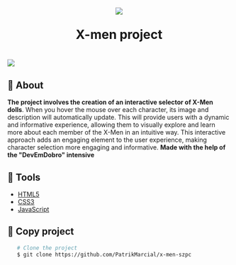 <h1 align="center">
    <img src="/imagens/logo.svg">
    <p>X-men project </p>
</h1>

<h1>
    <img src="/imagens/gif(x-men).gif">
</h1>

## 📕 About

**The project involves the creation of an interactive selector of X-Men dolls**. When you hover the mouse over each character, its image and description will automatically update. This will provide users with a dynamic and informative experience, allowing them to visually explore and learn more about each member of the X-Men in an intuitive way. This interactive approach adds an engaging element to the user experience, making character selection more engaging and informative. **Made with the help of the "DevEmDobro" intensive**

## 🔨 Tools

- [HTML5](https://developer.mozilla.org/pt-BR/docs/Web/HTML)
- [CSS3](https://developer.mozilla.org/pt-BR/docs/Web/CSS) 
- [JavaScript](https://developer.mozilla.org/pt-BR/docs/Web/JavaScript)

## 📜 Copy project

```bash
   # Clone the project
   $ git clone https://github.com/PatrikMarcial/x-men-szpc
```

